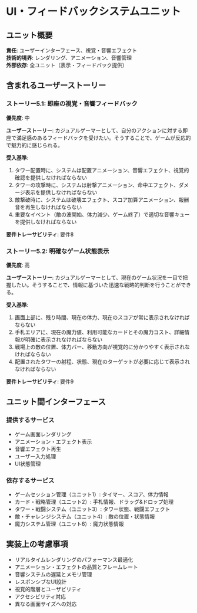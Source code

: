 # UI・フィードバックシステムユニット

## ユニット概要

**責任**: ユーザーインターフェース、視覚・音響エフェクト  
**技術的境界**: レンダリング、アニメーション、音響管理  
**外部依存**: 全ユニット（表示・フィードバック提供）

## 含まれるユーザーストーリー

### ストーリー5.1: 即座の視覚・音響フィードバック
**優先度**: 中

**ユーザーストーリー**: カジュアルゲーマーとして、自分のアクションに対する即座で満足感のあるフィードバックを受けたい。そうすることで、ゲームが反応的で魅力的に感じられる。

**受入基準**:
1. タワー配置時に、システムは配置アニメーション、音響エフェクト、視覚的確認を提供しなければならない
2. タワーの攻撃時に、システムは射撃アニメーション、命中エフェクト、ダメージ表示を提供しなければならない
3. 敵撃破時に、システムは破壊エフェクト、スコア加算アニメーション、報酬音を再生しなければならない
4. 重要なイベント（敵の波開始、体力減少、ゲーム終了）で適切な音響キューを提供しなければならない

**要件トレーサビリティ**: 要件8

### ストーリー5.2: 明確なゲーム状態表示
**優先度**: 高

**ユーザーストーリー**: カジュアルゲーマーとして、現在のゲーム状況を一目で把握したい。そうすることで、情報に基づいた迅速な戦略的判断を行うことができる。

**受入基準**:
1. 画面上部に、残り時間、現在の体力、現在のスコアが常に表示されなければならない
2. 手札エリアに、現在の魔力値、利用可能なカードとその魔力コスト、詳細情報が明確に表示されなければならない
3. 戦場上の敵の位置、体力バー、移動方向が視覚的に分かりやすく表示されなければならない
4. 配置されたタワーの射程、状態、現在のターゲットが必要に応じて表示されなければならない

**要件トレーサビリティ**: 要件9

## ユニット間インターフェース

### 提供するサービス
- ゲーム画面レンダリング
- アニメーション・エフェクト表示
- 音響エフェクト再生
- ユーザー入力処理
- UI状態管理

### 依存するサービス
- ゲームセッション管理（ユニット1）: タイマー、スコア、体力情報
- カード・戦略管理（ユニット2）: 手札情報、ドラッグ&ドロップ処理
- タワー・戦闘システム（ユニット3）: タワー状態、戦闘エフェクト
- 敵・チャレンジシステム（ユニット4）: 敵の位置・状態情報
- 魔力システム管理（ユニット6）: 魔力状態情報

## 実装上の考慮事項

- リアルタイムレンダリングのパフォーマンス最適化
- アニメーション・エフェクトの品質とフレームレート
- 音響システムの遅延とメモリ管理
- レスポンシブなUI設計
- 視覚的階層とユーザビリティ
- アクセシビリティ対応
- 異なる画面サイズへの対応